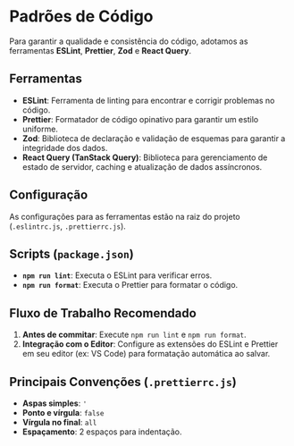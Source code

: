 # Padrões de Código

Para garantir a qualidade e consistência do código, adotamos as ferramentas **ESLint**, **Prettier**, **Zod** e **React Query**.

## Ferramentas

* **ESLint**: Ferramenta de linting para encontrar e corrigir problemas no código.
* **Prettier**: Formatador de código opinativo para garantir um estilo uniforme.
* **Zod**: Biblioteca de declaração e validação de esquemas para garantir a integridade dos dados.
* **React Query (TanStack Query)**: Biblioteca para gerenciamento de estado de servidor, caching e atualização de dados assíncronos.

## Configuração

As configurações para as ferramentas estão na raiz do projeto (`.eslintrc.js`, `.prettierrc.js`).

## Scripts (`package.json`)

* **`npm run lint`**: Executa o ESLint para verificar erros.
* **`npm run format`**: Executa o Prettier para formatar o código.

## Fluxo de Trabalho Recomendado

1. **Antes de commitar**: Execute `npm run lint` e `npm run format`.
2. **Integração com o Editor**: Configure as extensões do ESLint e Prettier em seu editor (ex: VS Code) para formatação automática ao salvar.

## Principais Convenções (`.prettierrc.js`)

* **Aspas simples**: `'`
* **Ponto e vírgula**: `false`
* **Vírgula no final**: `all`
* **Espaçamento**: 2 espaços para indentação.
